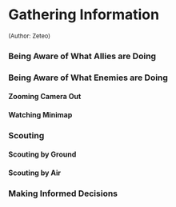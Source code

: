 # Gathering Information
<sub></sup>(Author: Zeteo)</sup></sub>



### Being Aware of What Allies are Doing

### Being Aware of What Enemies are Doing

#### Zooming Camera Out
#### Watching Minimap

### Scouting

#### Scouting by Ground
#### Scouting by Air

### Making Informed Decisions

